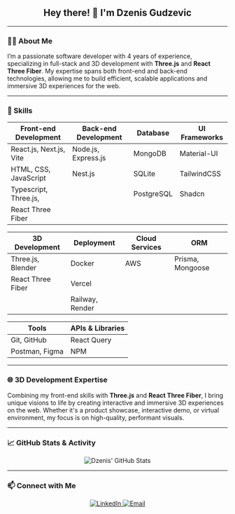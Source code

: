 <h2 align="center">Hey there! 👋 I'm Dzenis Gudzevic</h2>

---

### 👨‍💻 About Me

I’m a passionate software developer with 4 years of experience, specializing in full-stack and 3D development with **Three.js** and **React Three Fiber**. My expertise spans both front-end and back-end technologies, allowing me to build efficient, scalable applications and immersive 3D experiences for the web.

---

### 🔧 Skills

| **Front-end Development** | **Back-end Development** | **Database** | **UI Frameworks** |
| ------------------------- | ------------------------ | ------------ | ----------------- |
| React.js, Next.js, Vite   | Node.js, Express.js      | MongoDB      | Material-UI       |
| HTML, CSS, JavaScript     | Nest.js                  | SQLite       | TailwindCSS       |
| Typescript, Three.js,     |                          | PostgreSQL   | Shadcn            |
| React Three Fiber         |                          |              |                   |

| **3D Development** | **Deployment** | **Cloud Services** | **ORM**          |
| ------------------ | -------------- | ------------------ | -------------    |
| Three.js, Blender  | Docker         | AWS                | Prisma, Mongoose |
| React Three Fiber  | Vercel         |                    |                  |
|                    | Railway, Render|                    |                  |

| **Tools**          | **APIs & Libraries** | 
| ------------------ | -------------------- | 
| Git, GitHub        | React Query          |
| Postman, Figma     | NPM                  |

---

### 🌐 3D Development Expertise

Combining my front-end skills with **Three.js** and **React Three Fiber**, I bring unique visions to life by creating interactive and immersive 3D experiences on the web. Whether it's a product showcase, interactive demo, or virtual environment, my focus is on high-quality, performant visuals.

---

### 📈 GitHub Stats & Activity

<p align="center">
  <img src="https://github-readme-stats.vercel.app/api?username=Dzenoo&show_icons=true&theme=radical" alt="Dzenis' GitHub Stats" />
</p>

---

### 📫 Connect with Me

<p align="center">
  <a href="https://www.linkedin.com/in/dzenis-gudzevic-41460b244/" target="_blank">
    <img src="https://img.shields.io/badge/LinkedIn-blue?style=for-the-badge&logo=linkedin" alt="LinkedIn">
  </a>
  <a href="mailto:dzenisgudzevic18@gmail.com" target="_blank">
    <img src="https://img.shields.io/badge/Email-red?style=for-the-badge&logo=gmail&logoColor=white" alt="Email">
  </a>
</p>
